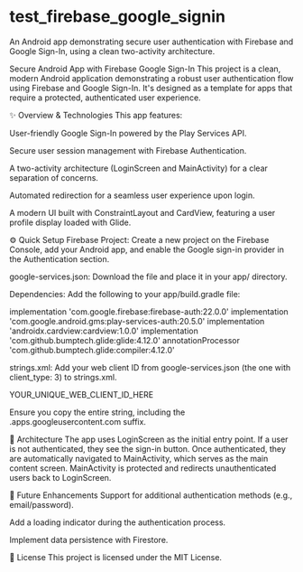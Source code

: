 # test_firebase_google_signin
An Android app demonstrating secure user authentication with Firebase and Google Sign-In, using a clean two-activity architecture.

Secure Android App with Firebase Google Sign-In
This project is a clean, modern Android application demonstrating a robust user authentication flow using Firebase and Google Sign-In. It's designed as a template for apps that require a protected, authenticated user experience.

✨ Overview & Technologies
This app features:

User-friendly Google Sign-In powered by the Play Services API.

Secure user session management with Firebase Authentication.

A two-activity architecture (LoginScreen and MainActivity) for a clear separation of concerns.

Automated redirection for a seamless user experience upon login.

A modern UI built with ConstraintLayout and CardView, featuring a user profile display loaded with Glide.

⚙️ Quick Setup
Firebase Project: Create a new project on the Firebase Console, add your Android app, and enable the Google sign-in provider in the Authentication section.

google-services.json: Download the file and place it in your app/ directory.

Dependencies: Add the following to your app/build.gradle file:

implementation 'com.google.firebase:firebase-auth:22.0.0'
implementation 'com.google.android.gms:play-services-auth:20.5.0'
implementation 'androidx.cardview:cardview:1.0.0'
implementation 'com.github.bumptech.glide:glide:4.12.0'
annotationProcessor 'com.github.bumptech.glide:compiler:4.12.0'

strings.xml: Add your web client ID from google-services.json (the one with client_type: 3) to strings.xml.

<string name="default_web_client_id">YOUR_UNIQUE_WEB_CLIENT_ID_HERE</string>

Ensure you copy the entire string, including the .apps.googleusercontent.com suffix.

📂 Architecture
The app uses LoginScreen as the initial entry point. If a user is not authenticated, they see the sign-in button. Once authenticated, they are automatically navigated to MainActivity, which serves as the main content screen. MainActivity is protected and redirects unauthenticated users back to LoginScreen.

🚀 Future Enhancements
Support for additional authentication methods (e.g., email/password).

Add a loading indicator during the authentication process.

Implement data persistence with Firestore.

📄 License
This project is licensed under the MIT License.
